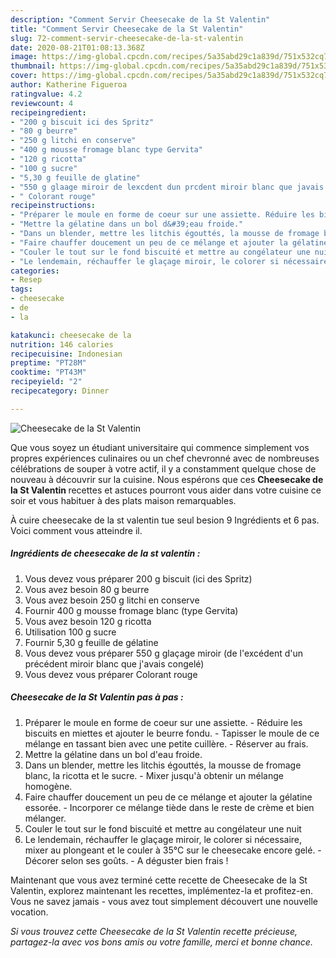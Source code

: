 ```yaml
---
description: "Comment Servir Cheesecake de la St Valentin"
title: "Comment Servir Cheesecake de la St Valentin"
slug: 72-comment-servir-cheesecake-de-la-st-valentin
date: 2020-08-21T01:08:13.368Z
image: https://img-global.cpcdn.com/recipes/5a35abd29c1a839d/751x532cq70/cheesecake-de-la-st-valentin-photo-principale-de-la-recette.jpg
thumbnail: https://img-global.cpcdn.com/recipes/5a35abd29c1a839d/751x532cq70/cheesecake-de-la-st-valentin-photo-principale-de-la-recette.jpg
cover: https://img-global.cpcdn.com/recipes/5a35abd29c1a839d/751x532cq70/cheesecake-de-la-st-valentin-photo-principale-de-la-recette.jpg
author: Katherine Figueroa
ratingvalue: 4.2
reviewcount: 4
recipeingredient:
- "200 g biscuit ici des Spritz"
- "80 g beurre"
- "250 g litchi en conserve"
- "400 g mousse fromage blanc type Gervita"
- "120 g ricotta"
- "100 g sucre"
- "5,30 g feuille de glatine"
- "550 g glaage miroir de lexcdent dun prcdent miroir blanc que javais congel"
- " Colorant rouge"
recipeinstructions:
- "Préparer le moule en forme de coeur sur une assiette. Réduire les biscuits en miettes et ajouter le beurre fondu. Tapisser le moule de ce mélange en tassant bien avec une petite cuillère. Réserver au frais."
- "Mettre la gélatine dans un bol d&#39;eau froide."
- "Dans un blender, mettre les litchis égouttés, la mousse de fromage blanc, la ricotta et le sucre. Mixer jusqu&#39;à obtenir un mélange homogène."
- "Faire chauffer doucement un peu de ce mélange et ajouter la gélatine essorée. Incorporer ce mélange tiède dans le reste de crème et bien mélanger."
- "Couler le tout sur le fond biscuité et mettre au congélateur une nuit"
- "Le lendemain, réchauffer le glaçage miroir, le colorer si nécessaire, mixer au plongeant et le couler à 35°C sur le cheesecake encore gelé.  Décorer selon ses goûts. A déguster bien frais !"
categories:
- Resep
tags:
- cheesecake
- de
- la

katakunci: cheesecake de la 
nutrition: 146 calories
recipecuisine: Indonesian
preptime: "PT28M"
cooktime: "PT43M"
recipeyield: "2"
recipecategory: Dinner

---
```



![Cheesecake de la St Valentin](https://img-global.cpcdn.com/recipes/5a35abd29c1a839d/751x532cq70/cheesecake-de-la-st-valentin-photo-principale-de-la-recette.jpg)

Que vous soyez un étudiant universitaire qui commence simplement vos propres expériences culinaires ou un chef chevronné avec de nombreuses célébrations de souper à votre actif, il y a constamment quelque chose de nouveau à découvrir sur la cuisine. Nous espérons que ces <strong> Cheesecake de la St Valentin </strong> recettes et astuces pourront vous aider dans votre cuisine ce soir et vous habituer à des plats maison remarquables.

<!--inarticleads1-->

À cuire cheesecake de la st valentin tue seul besion 9 Ingrédients et 6 pas. Voici comment vous atteindre il.

##### Ingrédients de cheesecake de la st valentin :

1. Vous devez vous préparer 200 g biscuit (ici des Spritz)
1. Vous avez besoin 80 g beurre
1. Vous avez besoin 250 g litchi en conserve
1. Fournir 400 g mousse fromage blanc (type Gervita)
1. Vous avez besoin 120 g ricotta
1. Utilisation 100 g sucre
1. Fournir 5,30 g feuille de gélatine
1. Vous devez vous préparer 550 g glaçage miroir (de l&#39;excédent d&#39;un précédent miroir blanc que j&#39;avais congelé)
1. Vous devez vous préparer  Colorant rouge




<!--inarticleads2-->

##### Cheesecake de la St Valentin pas à pas :

1. Préparer le moule en forme de coeur sur une assiette. - Réduire les biscuits en miettes et ajouter le beurre fondu. - Tapisser le moule de ce mélange en tassant bien avec une petite cuillère. - Réserver au frais.
1. Mettre la gélatine dans un bol d&#39;eau froide.
1. Dans un blender, mettre les litchis égouttés, la mousse de fromage blanc, la ricotta et le sucre. - Mixer jusqu&#39;à obtenir un mélange homogène.
1. Faire chauffer doucement un peu de ce mélange et ajouter la gélatine essorée. - Incorporer ce mélange tiède dans le reste de crème et bien mélanger.
1. Couler le tout sur le fond biscuité et mettre au congélateur une nuit
1. Le lendemain, réchauffer le glaçage miroir, le colorer si nécessaire, mixer au plongeant et le couler à 35°C sur le cheesecake encore gelé.  - Décorer selon ses goûts. - A déguster bien frais !




<!--inarticleads1-->

<p>
Maintenant que vous avez terminé cette recette de Cheesecake de la St Valentin, explorez maintenant les recettes, implémentez-la et profitez-en. Vous ne savez jamais - vous avez tout simplement découvert une nouvelle vocation.
</p>

<p>
<i>Si vous trouvez cette Cheesecake de la St Valentin recette précieuse, partagez-la avec vos bons amis ou votre famille, merci et bonne chance.</i>
</p>
